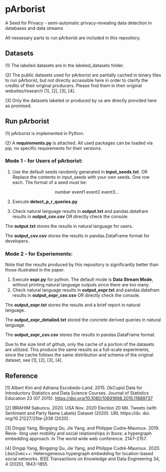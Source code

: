 # pArborist
A Seed for Privacy - semi-automatic privacy-revealing data detection in databases and data streams

All nessesary parts to run pArborist are included in this repository.

## Datasets
(1)  The labeled datasets are in the labeled_datasets folder.

(2) The public datasets used for pArborist are partially cached in binary files to run pArborist, but not directly accessible here in order to clarify the credits of their original producers. Please find them in their original websites/research [1], [2], [3], [4]. 

(3) Only the datasets labeled or produced by us are directly provided here as promised.

## Run pArborist
(1) pArborist is implemented in Python.

(2) A **requirements.py** is attached. All used packages can be loaded via pip, no specific requirements for their versions.

### Mode 1 - for Users of pArborist:
1. Use the default seeds randomly generated in **input_seeds.txt**. OR Replace the contents in input_seeds with your own seeds. One row each. The format of a seed must be:

   <div align="center">
    number   event1   event2   event3...
    </div>

2. Execute **detect_p_r_queries.py**
3. Check natural language results in **output.txt** and pandas.datafram results in **output_csv.csv** OR directly check the console.

The **output.txt** stores the results in natural language for users.

The **output_csv.csv** stores the results in pandas.DataFrame format for developers.

### Mode 2 - for Experiements:
Note that the results produced by this repository is significantly better than those illustrated in the paper. 

1. Execute **expr.py** for python. The default mode is **Data Stream Mode**, without printing natural language outputs since there are too many.
2. Check natural language results in **output_expr.txt** and pandas.datafram results in **output_expr_csv.csv** OR directly check the console.

The **output_expr.txt** stores the results and a brief report in natural language.

The **output_expr_detailed.txt** stored the concrete derived queries in natural language.

The **output_expr_csv.csv** stores the results in pandas.DataFrame format.

Due to the size limit of github, only the cache of a portion of the datasets are utilized. This produce the same results as a full-scale experiments, since the cache follows the same distribution and schema of the original dataset, see [1], [2], [3], [4].

## Reference
[1] Albert Kim and Adriana Escobedo-Land. 2015. OkCupid Data for Introductory
Statistics and Data Science Courses. Journal of Statistics Education 23 (07 2015).
https://doi.org/10.1080/10691898.2015.11889737

[2] IBRAHIM Sabuncu. 2020. USA Nov. 2020 Election 20 Mil. Tweets (with Sentiment
and Party Name Labels) Dataset (2020). URL https://dx. doi. org/10.21227/25te-j338
(2020).

[3] Dingqi Yang, Bingqing Qu, Jie Yang, and Philippe Cudre-Mauroux. 2019. Revis-
iting user mobility and social relationships in lbsns: a hypergraph embedding
approach. In The world wide web conference. 2147–2157.

[4] Dingqi Yang, Bingqing Qu, Jie Yang, and Philippe Cudré-Mauroux. 2020.
Lbsn2vec++: Heterogeneous hypergraph embedding for location-based social
networks. IEEE Transactions on Knowledge and Data Engineering 34, 4 (2020),
1843–1855.
